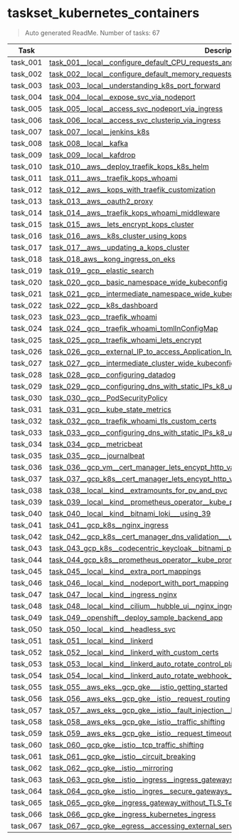 # taskset_kubernetes_containers

> Auto generated ReadMe. Number of tasks: 67

| Task     | Description                                                                                                                                                                                                                |
|----------|----------------------------------------------------------------------------------------------------------------------------------------------------------------------------------------------------------------------------|
| task_001 | [task_001__local__configure_default_CPU_requests_and_limits_for_a_namespace](taskset_kubernetes_containers/task_001__local__configure_default_CPU_requests_and_limits_for_a_namespace)                                     |
| task_002 | [task_002__local__configure_default_memory_requests_and_limits_for_a_namespace](taskset_kubernetes_containers/task_002__local__configure_default_memory_requests_and_limits_for_a_namespace)                               |
| task_003 | [task_003__local__understanding_k8s_port_forward](taskset_kubernetes_containers/task_003__local__understanding_k8s_port_forward)                                                                                           |
| task_004 | [task_004__local__expose_svc_via_nodeport](taskset_kubernetes_containers/task_004__local__expose_svc_via_nodeport)                                                                                                         |
| task_005 | [task_005__local__access_svc_nodeport_via_ingress](taskset_kubernetes_containers/task_005__local__access_svc_nodeport_via_ingress)                                                                                         |
| task_006 | [task_006__local__access_svc_clusterip_via_ingress](taskset_kubernetes_containers/task_006__local__access_svc_clusterip_via_ingress)                                                                                       |
| task_007 | [task_007__local__jenkins_k8s](taskset_kubernetes_containers/task_007__local__jenkins_k8s)                                                                                                                                 |
| task_008 | [task_008__local__kafka](taskset_kubernetes_containers/task_008__local__kafka)                                                                                                                                             |
| task_009 | [task_009__local__kafdrop](taskset_kubernetes_containers/task_009__local__kafdrop)                                                                                                                                         |
| task_010 | [task_010__aws__deploy_traefik_kops_k8s_helm](taskset_kubernetes_containers/task_010__aws__deploy_traefik_kops_k8s_helm)                                                                                                   |
| task_011 | [task_011__aws__traefik_kops_whoami](taskset_kubernetes_containers/task_011__aws__traefik_kops_whoami)                                                                                                                     |
| task_012 | [task_012__aws__kops_with_traefik_customization](taskset_kubernetes_containers/task_012__aws__kops_with_traefik_customization)                                                                                             |
| task_013 | [task_013__aws__oauth2_proxy](taskset_kubernetes_containers/task_013__aws__oauth2_proxy)                                                                                                                                   |
| task_014 | [task_014__aws__traefik_kops_whoami_middleware](taskset_kubernetes_containers/task_014__aws__traefik_kops_whoami_middleware)                                                                                               |
| task_015 | [task_015__aws__lets_encrypt_kops_cluster](taskset_kubernetes_containers/task_015__aws__lets_encrypt_kops_cluster)                                                                                                         |
| task_016 | [task_016__aws__k8s_cluster_using_kops](taskset_kubernetes_containers/task_016__aws__k8s_cluster_using_kops)                                                                                                               |
| task_017 | [task_017__aws__updating_a_kops_cluster](taskset_kubernetes_containers/task_017__aws__updating_a_kops_cluster)                                                                                                             |
| task_018 | [task_018_aws__kong_ingress_on_eks](taskset_kubernetes_containers/task_018_aws__kong_ingress_on_eks)                                                                                                                       |
| task_019 | [task_019__gcp__elastic_search](taskset_kubernetes_containers/task_019__gcp__elastic_search)                                                                                                                               |
| task_020 | [task_020__gcp__basic_namespace_wide_kubeconfig](taskset_kubernetes_containers/task_020__gcp__basic_namespace_wide_kubeconfig)                                                                                             |
| task_021 | [task_021__gcp__intermediate_namespace_wide_kubeconfig](taskset_kubernetes_containers/task_021__gcp__intermediate_namespace_wide_kubeconfig)                                                                               |
| task_022 | [task_022__gcp__k8s_dashboard](taskset_kubernetes_containers/task_022__gcp__k8s_dashboard)                                                                                                                                 |
| task_023 | [task_023__gcp__traefik_whoami](taskset_kubernetes_containers/task_023__gcp__traefik_whoami)                                                                                                                               |
| task_024 | [task_024__gcp__traefik_whoami_tomlInConfigMap](taskset_kubernetes_containers/task_024__gcp__traefik_whoami_tomlInConfigMap)                                                                                               |
| task_025 | [task_025__gcp__traefik_whoami_lets_encrypt](taskset_kubernetes_containers/task_025__gcp__traefik_whoami_lets_encrypt)                                                                                                     |
| task_026 | [task_026__gcp__external_IP_to_access_Application_In_Cluster](taskset_kubernetes_containers/task_026__gcp__external_IP_to_access_Application_In_Cluster)                                                                   |
| task_027 | [task_027__gcp__intermediate_cluster_wide_kubeconfig](taskset_kubernetes_containers/task_027__gcp__intermediate_cluster_wide_kubeconfig)                                                                                   |
| task_028 | [task_028__gcp__configuring_datadog](taskset_kubernetes_containers/task_028__gcp__configuring_datadog)                                                                                                                     |
| task_029 | [task_029__gcp__configuring_dns_with_static_IPs_k8_using_Ingress](taskset_kubernetes_containers/task_029__gcp__configuring_dns_with_static_IPs_k8_using_Ingress)                                                           |
| task_030 | [task_030__gcp__PodSecurityPolicy](taskset_kubernetes_containers/task_030__gcp__PodSecurityPolicy)                                                                                                                         |
| task_031 | [task_031__gcp__kube_state_metrics](taskset_kubernetes_containers/task_031__gcp__kube_state_metrics)                                                                                                                       |
| task_032 | [task_032__gcp__traefik_whoami_tls_custom_certs](taskset_kubernetes_containers/task_032__gcp__traefik_whoami_tls_custom_certs)                                                                                             |
| task_033 | [task_033__gcp__configuring_dns_with_static_IPs_k8_using_Service](taskset_kubernetes_containers/task_033__gcp__configuring_dns_with_static_IPs_k8_using_Service)                                                           |
| task_034 | [task_034__gcp__metricbeat](taskset_kubernetes_containers/task_034__gcp__metricbeat)                                                                                                                                       |
| task_035 | [task_035__gcp__journalbeat](taskset_kubernetes_containers/task_035__gcp__journalbeat)                                                                                                                                     |
| task_036 | [task_036__gcp_vm__cert_manager_lets_encypt_http_validation](taskset_kubernetes_containers/task_036__gcp_vm__cert_manager_lets_encypt_http_validation)                                                                     |
| task_037 | [task_037__gcp_k8s__cert_manager_lets_encypt_http_validation](taskset_kubernetes_containers/task_037__gcp_k8s__cert_manager_lets_encypt_http_validation)                                                                   |
| task_038 | [task_038__local__kind__extramounts_for_pv_and_pvc](taskset_kubernetes_containers/task_038__local__kind__extramounts_for_pv_and_pvc)                                                                                       |
| task_039 | [task_039__local__kind__prometheus_operator__kube_prometheus_grafana_alertmanager](taskset_kubernetes_containers/task_039__local__kind__prometheus_operator__kube_prometheus_grafana_alertmanager)                         |
| task_040 | [task_040__local__kind__bitnami_loki___using_39](taskset_kubernetes_containers/task_040__local__kind__bitnami_loki___using_39)                                                                                             |
| task_041 | [task_041__gcp_k8s__nginx_ingress](taskset_kubernetes_containers/task_041__gcp_k8s__nginx_ingress)                                                                                                                         |
| task_042 | [task_042__gcp_k8s__cert_manager_dns_validation___using_41](taskset_kubernetes_containers/task_042__gcp_k8s__cert_manager_dns_validation___using_41)                                                                       |
| task_043 | [task_043_gcp_k8s__codecentric_keycloak__bitnami_postgres___using_41_42](taskset_kubernetes_containers/task_043_gcp_k8s__codecentric_keycloak__bitnami_postgres___using_41_42)                                             |
| task_044 | [task_044_gcp_k8s__prometheus_operator__kube_prometheus_grafana_alertmanager___using_41_42_43](taskset_kubernetes_containers/task_044_gcp_k8s__prometheus_operator__kube_prometheus_grafana_alertmanager___using_41_42_43) |
| task_045 | [task_045__local__kind__extra_port_mappings](taskset_kubernetes_containers/task_045__local__kind__extra_port_mappings)                                                                                                     |
| task_046 | [task_046__local__kind__nodeport_with_port_mapping](taskset_kubernetes_containers/task_046__local__kind__nodeport_with_port_mapping)                                                                                       |
| task_047 | [task_047__local__kind__ingress_nginx](taskset_kubernetes_containers/task_047__local__kind__ingress_nginx)                                                                                                                 |
| task_048 | [task_048__local__kind__cilium__hubble_ui__nginx_ingress](taskset_kubernetes_containers/task_048__local__kind__cilium__hubble_ui__nginx_ingress)                                                                           |
| task_049 | [task_049__openshift__deploy_sample_backend_app](taskset_kubernetes_containers/task_049__openshift__deploy_sample_backend_app)                                                                                             |
| task_050 | [task_050__local__kind__headless_svc](taskset_kubernetes_containers/task_050__local__kind__headless_svc)                                                                                                                   |
| task_051 | [task_051__local__kind__linkerd](taskset_kubernetes_containers/task_051__local__kind__linkerd)                                                                                                                             |
| task_052 | [task_052__local__kind__linkerd_with_custom_certs](taskset_kubernetes_containers/task_052__local__kind__linkerd_with_custom_certs)                                                                                         |
| task_053 | [task_053__local__kind__linkerd_auto_rotate_control_plane_TLS_credentials](taskset_kubernetes_containers/task_053__local__kind__linkerd_auto_rotate_control_plane_TLS_credentials)                                         |
| task_054 | [task_054__local__kind__linkerd_auto_rotate_webhook_tls_credentials](taskset_kubernetes_containers/task_054__local__kind__linkerd_auto_rotate_webhook_tls_credentials)                                                     |
| task_055 | [task_055__aws_eks__gcp_gke___istio_getting_started](taskset_kubernetes_containers/task_055__aws_eks__gcp_gke___istio_getting_started)                                                                                     |
| task_056 | [task_056__aws_eks__gcp_gke__istio__request_routing](taskset_kubernetes_containers/task_056__aws_eks__gcp_gke__istio__request_routing)                                                                                     |
| task_057 | [task_057__aws_eks__gcp_gke__istio__fault_injection__http_delay__http_abort](taskset_kubernetes_containers/task_057__aws_eks__gcp_gke__istio__fault_injection__http_delay__http_abort)                                     |
| task_058 | [task_058__aws_eks__gcp_gke__istio__traffic_shifting](taskset_kubernetes_containers/task_058__aws_eks__gcp_gke__istio__traffic_shifting)                                                                                   |
| task_059 | [task_059__aws_eks__gcp_gke__istio__request_timeouts](taskset_kubernetes_containers/task_059__aws_eks__gcp_gke__istio__request_timeouts)                                                                                   |
| task_060 | [task_060__gcp_gke__istio__tcp_traffic_shifting](taskset_kubernetes_containers/task_060__gcp_gke__istio__tcp_traffic_shifting)                                                                                             |
| task_061 | [task_061__gcp_gke__istio__circuit_breaking](taskset_kubernetes_containers/task_061__gcp_gke__istio__circuit_breaking)                                                                                                     |
| task_062 | [task_062__gcp_gke__istio__mirroring](taskset_kubernetes_containers/task_062__gcp_gke__istio__mirroring)                                                                                                                   |
| task_063 | [task_063__gcp_gke__istio__ingress__ingress_gateways](taskset_kubernetes_containers/task_063__gcp_gke__istio__ingress__ingress_gateways)                                                                                   |
| task_064 | [task_064__gcp_gke__istio__ingres__secure_gateways__TLS__mTLS](taskset_kubernetes_containers/task_064__gcp_gke__istio__ingres__secure_gateways__TLS__mTLS)                                                                 |
| task_065 | [task_065__gcp_gke__ingress_gateway_without_TLS_Termination](taskset_kubernetes_containers/task_065__gcp_gke__ingress_gateway_without_TLS_Termination)                                                                     |
| task_066 | [task_066__gcp_gke__ingress_kubernetes_ingress](taskset_kubernetes_containers/task_066__gcp_gke__ingress_kubernetes_ingress)                                                                                               |
| task_067 | [task_067__gcp_gke__egress__accessing_external_service](taskset_kubernetes_containers/task_067__gcp_gke__egress__accessing_external_service)                                                                               |
